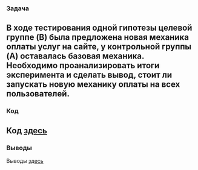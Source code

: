 ### Задача

В ходе тестирования одной гипотезы целевой группе (B) была предложена новая механика оплаты услуг на сайте, у контрольной группы (A) оставалась базовая механика. Необходимо проанализировать итоги эксперимента и сделать вывод, стоит ли запускать новую механику оплаты на всех пользователей.
-----

### Код
Код [здесь](https://github.com/ValeriaGlushkova/Online-payment-service/blob/main/Payment%20service.ipynb)
----
### Выводы
Выводы [здесь](https://github.com/ValeriaGlushkova/Online-payment-service/blob/main/insights.md)
